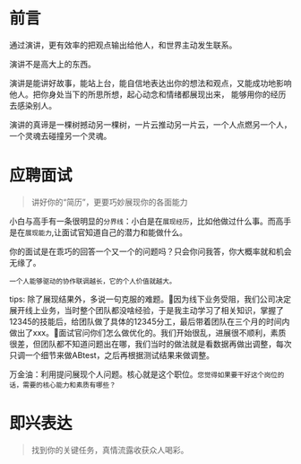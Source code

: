 
# 前言
 通过演讲，更有效率的把观点输出给他人，和世界主动发生联系。

 演讲不是高大上的东西。

 演讲是能讲好故事，能站上台，能自信地表达出你的想法和观点，又能成功地影响他人。把你身处当下的所思所想，起心动念和情绪都展现出来，
能够用你的经历去感染别人。

 演讲的真谛是一棵树撼动另一棵树，一片云推动另一片云，一个人点燃另一个人，一个灵魂去碰撞另一个灵魂。

# 应聘面试
> 讲好你的“简历”，更要巧妙展现你的各面能力

 小白与高手有一条很明显的`分界线`：小白是在`展现经历`，比如他做过什么事。而高手是在`展现能力`,让面试官知道自己的潜力和能做什么。

 你的面试是在乖巧的回答一个又一个的问题吗？只会你问我答，你大概率就和机会无缘了。

 `一个人能够驱动的协作联调越长，它的个人价值就越大。`
  
  tips: 除了展现结果外，多说一句克服的难题。🌰因为线下业务受阻，我们公司决定展开线上业务，当时整个团队都没啥经验，于是我主动学习了相关知识，掌握了12345的技能后，给团队做了具体的12345分工，最后带着团队在三个月的时间内做出了xxx。🌰面试官问你们怎么做优化的。我们开始很乱，进展很不顺利，素质很差，但团队都不知道问题出在哪，我们当时的做法就是看数据再做出调整，每次只调一个细节来做ABtest，之后再根据测试结果来做调整。

 万金油：利用提问展现个人问题。核心就是这个职位。`您觉得如果要干好这个岗位的话，需要的核心能力和素质有哪些？`

# 即兴表达
> 找到你的关键任务，真情流露收获众人喝彩。